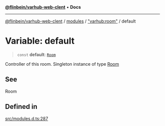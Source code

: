 [**@flinbein/varhub-web-clent**](../../../../README.md) • **Docs**

***

[@flinbein/varhub-web-clent](../../../../modules.md) / [modules](../../../README.md) / ["varhub:room"](../README.md) / default

# Variable: default

> `const` **default**: [`Room`](../interfaces/Room.md)

Controller of this room.
Singleton instance of type [Room](../interfaces/Room.md)

## See

Room

## Defined in

[src/modules.d.ts:287](https://github.com/flinbein/varhub-web-client/blob/b4c6fcf02a5379525d4b3a67611612cbdf92318f/src/modules.d.ts#L287)
